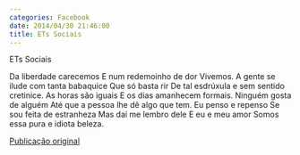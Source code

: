 ```yaml
---
categories: Facebook
date: 2014/04/30 21:46:00
title: ETs Sociais
---
```


ETs Sociais

Da liberdade carecemos
E num redemoinho de dor
Vivemos.
A gente se ilude com tanta babaquice
Que só basta rir
De tal esdrúxula e sem sentido cretinice.
As horas são iguais
E os dias amanhecem formais.
Ninguém gosta de alguém
Até que a pessoa lhe dê algo que tem.
Eu penso e repenso
Se sou feita de estranheza
Mas daí me lembro dele
E eu e meu amor
Somos essa pura e idiota beleza.

[Publicação original](https://www.facebook.com/permalink.php?story_fbid=1418035795133451&id=1418031755133855)
